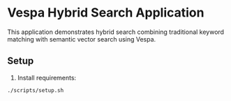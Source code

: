 # Vespa Hybrid Search Application

This application demonstrates hybrid search combining traditional keyword matching with semantic vector search using Vespa.

## Setup

1. Install requirements:
```bash
./scripts/setup.sh